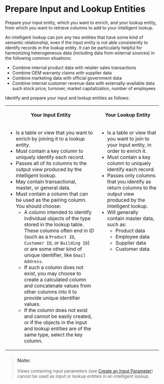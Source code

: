 <!-- loio1fc32b552d144ee6b504bd290be443c3 -->

# Prepare Input and Lookup Entities

Prepare your input entity, which you want to enrich, and your lookup entity, from which you want to retrieve columns to add to your intelligent lookup.

An intelligent lookup can join any two entities that have some kind of semantic relationship, even if the input entity is not able consistently to identify records in the lookup entity. It can be particularly helpful for harmonizing heterogeneous data \(including data from external sources\) in the following common situations:

-   Combine internal product data with retailer sales transactions
-   Combine OEM warranty claims with supplier data
-   Combine marketing data with official government data
-   Combine internal customer revenue data with externally-available data such stock price, turnover, market capitalization, number of employees

Identify and prepare your input and lookup entities as follows:


<table>
<tr>
<th valign="top">

Your Input Entity

</th>
<th valign="top">

Your Lookup Entity

</th>
</tr>
<tr>
<td valign="top">

-   Is a table or view that you want to enrich by joining it to a lookup entity.
-   Must contain a key column to uniquely identify each record.
-   Passes all of its columns to the output view produced by the intelligent lookup.
-   May contain transactional, master, or general data.
-   Must contain a column that can be used as the pairing column. You should choose:
    -   A column intended to identify individual objects of the type stored in the lookup table. These columns often end in *ID* \(such as a `Product ID`, `Customer ID`, or `Building ID`\) or are some other kind of unique identifier, like `Email Address`.
    -   If such a column does not exist, you may choose to create a calculated column and concatenate values from other columns into it to provide unique identifier values.
    -   If the column does not exist and cannot be easily created, or if the objects in the input and lookup entities are of the same type, select the key column.




</td>
<td valign="top">

-   Is a table or view that you want to join to your input entity, in order to enrich it.
-   Must contain a key column to uniquely identify each record.
-   Passes only columns that you identify as return columns to the output view produced by the intelligent lookup.
-   Will generally contain master data, such as:
    -   Product data
    -   Employee data
    -   Supplier data
    -   Customer data




</td>
</tr>
</table>

> ### Note:  
> Views containing input parameters \(see [Create an Input Parameter](create-an-input-parameter-53fa99a.md)\) cannot be used as input or lookup entities in an intelligent lookup.

